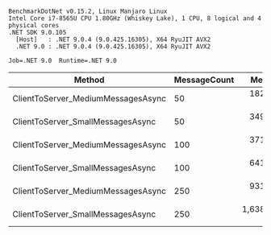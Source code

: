 ```

BenchmarkDotNet v0.15.2, Linux Manjaro Linux
Intel Core i7-8565U CPU 1.80GHz (Whiskey Lake), 1 CPU, 8 logical and 4 physical cores
.NET SDK 9.0.105
  [Host]   : .NET 9.0.4 (9.0.425.16305), X64 RyuJIT AVX2
  .NET 9.0 : .NET 9.0.4 (9.0.425.16305), X64 RyuJIT AVX2

Job=.NET 9.0  Runtime=.NET 9.0  

```
| Method                             | MessageCount | Mean       | Error    | StdDev   | Gen0    | Allocated |
|----------------------------------- |------------- |-----------:|---------:|---------:|--------:|----------:|
| ClientToServer_MediumMessagesAsync | 50           |   182.1 μs |  3.09 μs |  2.89 μs | 12.2070 |  49.22 KB |
| ClientToServer_SmallMessagesAsync  | 50           |   349.9 μs |  6.94 μs |  9.96 μs | 12.2070 |   50.8 KB |
| ClientToServer_MediumMessagesAsync | 100          |   371.1 μs |  5.10 μs |  4.26 μs | 23.9258 |  97.79 KB |
| ClientToServer_SmallMessagesAsync  | 100          |   641.7 μs | 12.81 μs | 18.37 μs | 23.4375 |  95.67 KB |
| ClientToServer_MediumMessagesAsync | 250          |   931.9 μs | 18.46 μs | 17.27 μs | 59.5703 | 242.77 KB |
| ClientToServer_SmallMessagesAsync  | 250          | 1,638.7 μs | 31.75 μs | 49.44 μs | 58.5938 | 244.31 KB |
